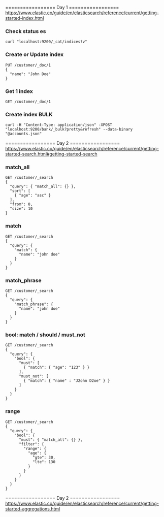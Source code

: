 ================= Day 1 =================
https://www.elastic.co/guide/en/elasticsearch/reference/current/getting-started-index.html

### Check status es
```
curl "localhost:9200/_cat/indices?v"
```

### Create or Update index
```
PUT /customer/_doc/1
{
  "name": "John Doe"
}
```

### Get 1 index
```
GET /customer/_doc/1
```

### Create index BULK
```
curl -H "Content-Type: application/json" -XPOST "localhost:9200/bank/_bulk?pretty&refresh" --data-binary "@accounts.json"
```

================= Day 2 =================
https://www.elastic.co/guide/en/elasticsearch/reference/current/getting-started-search.html#getting-started-search

### match_all
```
GET /customer/_search
{
  "query": { "match_all": {} },
  "sort": [
    { "age": "asc" }
  ],
  "from": 0,
  "size": 10
}
```

### match
```
GET /customer/_search
{
  "query": { 
    "match": {
      "name": "john doe"
    } 
  }
}
```

### match_phrase
```
GET /customer/_search
{
  "query": { 
    "match_phrase": {
      "name": "john doe"
    } 
  }
}
```

### bool: match / should / must_not 
```
GET /customer/_search
{
  "query": {
    "bool": {
      "must": [
        { "match": { "age": "123" } }
      ],
      "must_not": [
        { "match": { "name" : "J2ohn D2oe" } }
      ]
    }
  }
}
```

### range
```
GET /customer/_search
{
  "query": {
    "bool": {
      "must": { "match_all": {} },
      "filter": {
        "range": {
          "age": {
            "gte": 30,
            "lte": 130
          }
        }
      }
    }
  }
}
```

================= Day 2 =================
https://www.elastic.co/guide/en/elasticsearch/reference/current/getting-started-aggregations.html

